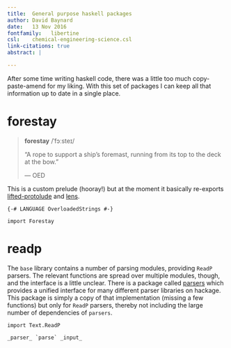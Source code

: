 ```yaml
---
title:  General purpose haskell packages  
author: David Baynard  
date:   13 Nov 2016  
fontfamily:   libertine
csl:    chemical-engineering-science.csl
link-citations: true
abstract: |  

---
```


After some time writing haskell code, there was a little too much copy-paste-amend for my liking.
With this set of packages I can keep all that information up to date in a single place.

# forestay

> **forestay** /ˈfɔːsteɪ/
>
> “A rope to support a ship’s foremast, running from its top to the deck at the bow.”
>
> ― OED

This is a custom prelude (hooray!) but at the moment it basically re-exports [lifted-protolude](https://github.com/parsonsmatt/lifted-protolude) and [lens](https://github.com/ekmett/lens).

    {-# LANGUAGE OverloadedStrings #-}

    import Forestay

# readp

The `base` library contains a number of parsing modules, providing `ReadP` parsers.
The relevant functions are spread over multiple modules, though, and the interface is a little unclear.
There is a package called [parsers](https://github.com/ekmett/parsers) which provides a unified interface for many different parser libraries on hackage.
This package is simply a copy of that implementation (missing a few functions) but only for `ReadP` parsers, thereby not including the large number of dependencies of `parsers`.

    import Text.ReadP

    _parser_ `parse` _input_
